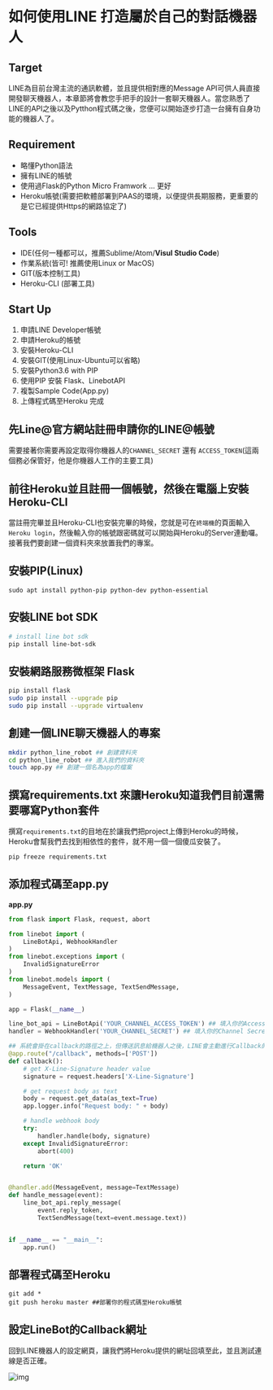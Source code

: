# 如何使用LINE 打造屬於自己的對話機器人

## Target  
LINE為目前台灣主流的通訊軟體，並且提供相對應的Message API可供人員直接開發聊天機器人，本章節將會教您手把手的設計一套聊天機器人。當您熟悉了LINE的API之後以及Pytthon程式碼之後，您便可以開始逐步打造一台擁有自身功能的機器人了。

## Requirement  

 - 略懂Python語法
 -  擁有LINE的帳號 
 - 使用過Flask的Python Micro Framwork ... 更好
 - Heroku帳號(需要把軟體部署到PAAS的環境，以便提供長期服務，更重要的是它已經提供Https的網路協定了)

## Tools  

 - IDE(任何一種都可以，推薦Sublime/Atom/**Visul Studio Code**) 
 - 作業系統(皆可! 推薦使用Linux or MacOS) 
 - GIT(版本控制工具) 
 - Heroku-CLI (部署工具)

## Start Up  

 1. 申請LINE Developer帳號 
 2. 申請Heroku的帳號 
 3. 安裝Heroku-CLI
 4. 安裝GIT(使用Linux-Ubuntu可以省略) 
 5. 安裝Python3.6 with PIP 
 6. 使用PIP 安裝 Flask、LinebotAPI 
 7. 複製Sample Code(App.py) 
 8. 上傳程式碼至Heroku 完成


## 先Line@官方網站註冊申請你的LINE@帳號  
需要接著你需要再設定取得你機器人的`CHANNEL_SECRET` 還有 `ACCESS_TOKEN`(這兩個務必保管好，他是你機器人工作的主要工具)

## 前往Heroku並且註冊一個帳號，然後在電腦上安裝Heroku-CLI  
當註冊完畢並且Heroku-CLI也安裝完畢的時候，您就是可在`終端機`的頁面輸入`Heroku login`，然後輸入你的帳號跟密碼就可以開始與Heroku的Server連動囉。接著我們要創建一個資料夾來放置我們的專案。  

## 安裝PIP(Linux)
```
sudo apt install python-pip python-dev python-essential
```

## 安裝LINE bot SDK
``` bash
# install line bot sdk
pip install line-bot-sdk
```

## 安裝網路服務微框架  Flask
```bash
pip install flask
sudo pip install --upgrade pip 
sudo pip install --upgrade virtualenv 
```

## 創建一個LINE聊天機器人的專案
```bash
mkdir python_line_robot ## 創建資料夾
cd python_line_robot ## 進入我們的資料夾
touch app.py ## 創建一個名為app的檔案
```
## 撰寫requirements.txt 來讓Heroku知道我們目前還需要哪寫Python套件
撰寫`requirements.txt`的目地在於讓我們把project上傳到Heroku的時候，Heroku會幫我們去找到相依性的套件，就不用一個一個傻瓜安裝了。
```bash
pip freeze requirements.txt
```


## 添加程式碼至app.py
**app.py**
``` python
from flask import Flask, request, abort

from linebot import (
    LineBotApi, WebhookHandler
)
from linebot.exceptions import (
    InvalidSignatureError
)
from linebot.models import (
    MessageEvent, TextMessage, TextSendMessage,
)

app = Flask(__name__)

line_bot_api = LineBotApi('YOUR_CHANNEL_ACCESS_TOKEN') ## 填入你的AccessToken
handler = WebhookHandler('YOUR_CHANNEL_SECRET') ## 填入你的Channel Secret

## 系統會掛在callback的路徑之上，但傳送訊息給機器人之後，LINE會主動進行Callback的動作通知你的Server並且把資訊都提交給你，之後你便可以將使用者的訊息內容，修改或者萃取重點，並且回傳給USER
@app.route("/callback", methods=['POST'])
def callback():
    # get X-Line-Signature header value
    signature = request.headers['X-Line-Signature']

    # get request body as text
    body = request.get_data(as_text=True)
    app.logger.info("Request body: " + body)

    # handle webhook body
    try:
        handler.handle(body, signature)
    except InvalidSignatureError:
        abort(400)

    return 'OK'


@handler.add(MessageEvent, message=TextMessage)
def handle_message(event):
    line_bot_api.reply_message(
        event.reply_token,
        TextSendMessage(text=event.message.text))


if __name__ == "__main__":
    app.run()

```

## 部署程式碼至Heroku
```
git add * 
git push heroku master ##部署你的程式碼至Heroku帳號
```

## 設定LineBot的Callback網址  
回到LINE機器人的設定網頁，讓我們將Heroku提供的網址回填至此，並且測試連線是否正確。

![img](https://i.creativecommons.org/l/by-sa/4.0/88x31.png)
